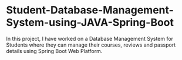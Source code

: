 # Student-Database-Management-System-using-JAVA-Spring-Boot
In this project, I have worked on a Database Management System for Students where they can manage their courses, reviews and passport details using Spring Boot Web Platform.
